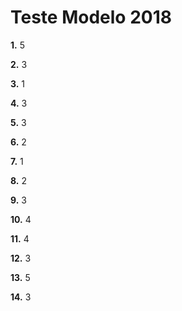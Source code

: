 # Teste Modelo 2018

**1.** 5

**2.** 3

**3.** 1

**4.** 3

**5.** 3

**6.** 2

**7.** 1

**8.** 2

**9.** 3

**10.** 4

**11.** 4

**12.** 3

**13.** 5

**14.** 3